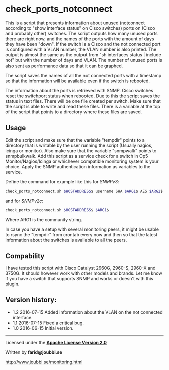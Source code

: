 # check_ports_notconnect

This is a script that presents information about unused (notconnect according to "show interface status" on Cisco switches) ports on (Cisco and probably other) switches.
The script outputs how many unused ports there are right now,
and the names of the ports with the amount of days they have been "down".
If the switch is a Cisco and the not connected port is configured with a VLAN number, the VLAN number is also printed.
The output is almost the same as the output from "sh interfaces status | include not" but with the number of days and VLAN.
The number of unused ports is also sent as performance data so that it can be graphed.

The script saves the names of all the not connected ports with a timestamp so that the
information will be available even if the switch is rebooted.

The information about the ports is retrieved with SNMP.
Cisco switches reset the switchport status when rebooted.
Due to this the script saves the status in text files.
There will be one file created per switch.
Make sure that the script is able to write and read these files.
There is a variable at the top of the script that points to a directory where these files are saved.


## Usage
Edit the script and make sure that the variable "tempdir" points to a directory that is writable by the user running the script (Usually nagios, icinga or monitor).
Also make sure that the variable "snmpwalk" points to snmpbulkwalk. 
Add this script as a service check for a switch in Op5 Monitor/Nagios/Icinga or whichever compatible monitoring system is your choice.
Apply the SNMP authentication information as variables to the service.

Define the command for example like this for *SNMPv3*:
```sh
check_ports_notconnect.sh $HOSTADDRESS$ username SHA $ARG1$ AES $ARG2$
```

and for *SNMPv2c*:
```sh
check_ports_notconnect.sh $HOSTADDRESS$ $ARG1$
```
Where ARG1 is the community string.


In case you have a setup with several monitoring peers, it might be usable to rsync the "tempdir" from crontab every now and then
so that the latest information about the switches is available to all the peers.


## Compability
I have tested this script with Cisco Catalyst 2960G, 2960-S, 2960-X and 3750G.
It should however work with other models and brands.
Let me know if you have a switch that supports SNMP and works or doesn't with this plugin.


## Version history:
* 1.2 2016-07-15  Added information about the VLAN on the not connected interface.
* 1.1 2016-07-15  Fixed a critical bug.
* 1.0 2016-06-15  Initial version.

___

Licensed under the [__Apache License Version 2.0__](https://www.apache.org/licenses/LICENSE-2.0)

Written by __farid@joubbi.se__

http://www.joubbi.se/monitoring.html

